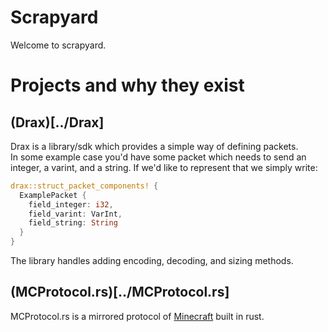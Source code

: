 # Scrapyard

Welcome to scrapyard.

# Projects and why they exist

## (Drax)[../Drax]

Drax is a library/sdk which provides a simple way of defining packets. <br />
In some example case you'd have some packet which needs to send an integer, a varint, and a string. If we'd like to represent that we simply write:

```rust
drax::struct_packet_components! {
  ExamplePacket {
    field_integer: i32,
    field_varint: VarInt,
    field_string: String
  }
}
```

The library handles adding encoding, decoding, and sizing methods.

## (MCProtocol.rs)[../MCProtocol.rs]

MCProtocol.rs is a mirrored protocol of [Minecraft](https://minecraft.net/) built in rust.
